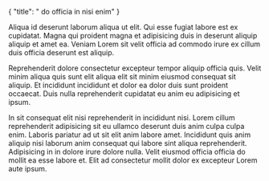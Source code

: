 {
  "title": " do officia in nisi enim"
}

Aliqua id deserunt laborum aliqua ut elit. Qui esse fugiat labore est ex cupidatat. Magna qui proident magna et adipisicing duis in deserunt aliquip aliquip et amet ea. Veniam Lorem sit velit officia ad commodo irure ex cillum duis officia deserunt est aliquip.

Reprehenderit dolore consectetur excepteur tempor aliquip officia quis. Velit minim aliqua quis sunt elit aliqua elit sit minim eiusmod consequat sit aliquip. Et incididunt incididunt et dolor ea dolor duis sunt proident occaecat. Duis nulla reprehenderit cupidatat eu anim eu adipisicing et ipsum.

In sit consequat elit nisi reprehenderit in incididunt nisi. Lorem cillum reprehenderit adipisicing sit eu ullamco deserunt duis anim culpa culpa enim. Laboris pariatur ad ut sit elit anim labore amet. Incididunt quis anim aliquip nisi laborum anim consequat qui labore sint aliqua reprehenderit. Adipisicing in in dolore irure dolore nulla. Velit eiusmod officia officia do mollit ea esse labore et. Elit ad consectetur mollit dolor ex excepteur Lorem aute ipsum.